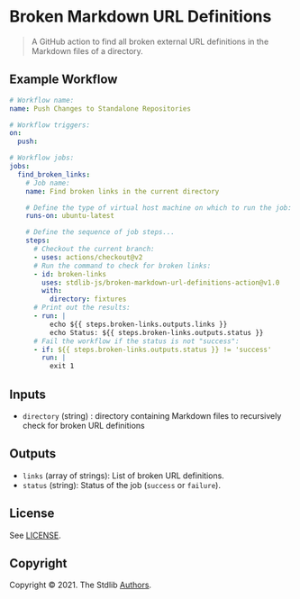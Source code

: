 <!--

@license Apache-2.0

Copyright (c) 2021 The Stdlib Authors.

Licensed under the Apache License, Version 2.0 (the "License");
you may not use this file except in compliance with the License.
You may obtain a copy of the License at

   http://www.apache.org/licenses/LICENSE-2.0

Unless required by applicable law or agreed to in writing, software
distributed under the License is distributed on an "AS IS" BASIS,
WITHOUT WARRANTIES OR CONDITIONS OF ANY KIND, either express or implied.
See the License for the specific language governing permissions and
limitations under the License.

-->

# Broken Markdown URL Definitions

> A GitHub action to find all broken external URL definitions in the Markdown files of a directory.

## Example Workflow

```yml
# Workflow name:
name: Push Changes to Standalone Repositories

# Workflow triggers:
on:
  push:

# Workflow jobs:
jobs:
  find_broken_links:
    # Job name:
    name: Find broken links in the current directory

    # Define the type of virtual host machine on which to run the job:
    runs-on: ubuntu-latest

    # Define the sequence of job steps...
    steps:
      # Checkout the current branch:
      - uses: actions/checkout@v2
      # Run the command to check for broken links:
      - id: broken-links
        uses: stdlib-js/broken-markdown-url-definitions-action@v1.0
        with:
          directory: fixtures
      # Print out the results:
      - run: |
          echo ${{ steps.broken-links.outputs.links }}
          echo Status: ${{ steps.broken-links.outputs.status }}
      # Fail the workflow if the status is not "success":
      - if: ${{ steps.broken-links.outputs.status }} != 'success'
        run: |
          exit 1
```


## Inputs

-   `directory` (string) : directory containing Markdown files to recursively check for broken URL definitions


## Outputs 

-  `links` (array of strings): List of broken URL definitions.
-  `status` (string): Status of the job (`success` or `failure`).


## License

See [LICENSE][stdlib-license].


## Copyright

Copyright &copy; 2021. The Stdlib [Authors][stdlib-authors].

<!-- Section for all links. Make sure to keep an empty line after the `section` element and another before the `/section` close. -->

<section class="links">

[stdlib]: https://github.com/stdlib-js/stdlib

[stdlib-authors]: https://github.com/stdlib-js/stdlib/graphs/contributors

[stdlib-license]: https://raw.githubusercontent.com/stdlib-js/assign-issue-on-label-action/master/LICENSE

</section>

<!-- /.links -->